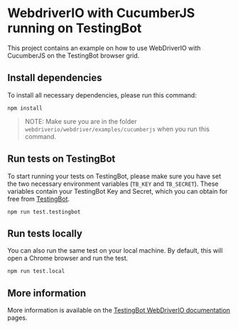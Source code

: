 # WebdriverIO with CucumberJS running on TestingBot
This project contains an example on how to use WebDriverIO with CucumberJS on the TestingBot browser grid.

## Install dependencies
To install all necessary dependencies, please run this command:

    npm install

> NOTE: Make sure you are in the folder `webdriverio/webdriver/examples/cucumberjs` when you run this command.

## Run tests on TestingBot
To start running your tests on TestingBot, please make sure you have set the two necessary environment variables (`TB_KEY` and `TB_SECRET`).
These variables contain your TestingBot Key and Secret, which you can obtain for free from [TestingBot](https://testingbot.com).

    npm run test.testingbot

## Run tests locally
You can also run the same test on your local machine. By default, this will open a Chrome browser and run the test.

    npm run test.local

## More information
More information is available on the [TestingBot WebDriverIO documentation](https://testingbot.com/support/getting-started/webdriverjs.html) pages.